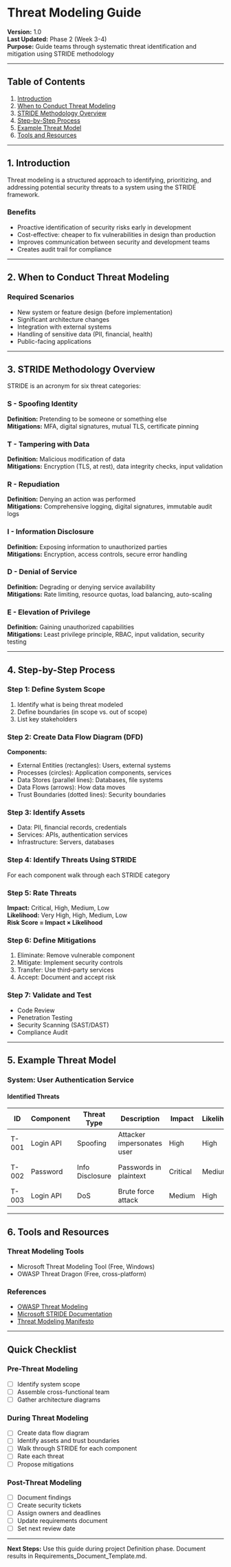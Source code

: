 # Threat Modeling Guide

**Version:** 1.0  
**Last Updated:** Phase 2 (Week 3-4)  
**Purpose:** Guide teams through systematic threat identification and mitigation using STRIDE methodology

---

## Table of Contents
1. [Introduction](#introduction)
2. [When to Conduct Threat Modeling](#when-to-conduct-threat-modeling)
3. [STRIDE Methodology Overview](#stride-methodology-overview)
4. [Step-by-Step Process](#step-by-step-process)
5. [Example Threat Model](#example-threat-model)
6. [Tools and Resources](#tools-and-resources)

---

## 1. Introduction

Threat modeling is a structured approach to identifying, prioritizing, and addressing potential security threats to a system using the STRIDE framework.

### Benefits
- Proactive identification of security risks early in development
- Cost-effective: cheaper to fix vulnerabilities in design than production
- Improves communication between security and development teams
- Creates audit trail for compliance

---

## 2. When to Conduct Threat Modeling

### Required Scenarios
- New system or feature design (before implementation)
- Significant architecture changes
- Integration with external systems
- Handling of sensitive data (PII, financial, health)
- Public-facing applications

---

## 3. STRIDE Methodology Overview

STRIDE is an acronym for six threat categories:

### S - Spoofing Identity
**Definition:** Pretending to be someone or something else  
**Mitigations:** MFA, digital signatures, mutual TLS, certificate pinning

### T - Tampering with Data
**Definition:** Malicious modification of data  
**Mitigations:** Encryption (TLS, at rest), data integrity checks, input validation

### R - Repudiation
**Definition:** Denying an action was performed  
**Mitigations:** Comprehensive logging, digital signatures, immutable audit logs

### I - Information Disclosure
**Definition:** Exposing information to unauthorized parties  
**Mitigations:** Encryption, access controls, secure error handling

### D - Denial of Service
**Definition:** Degrading or denying service availability  
**Mitigations:** Rate limiting, resource quotas, load balancing, auto-scaling

### E - Elevation of Privilege
**Definition:** Gaining unauthorized capabilities  
**Mitigations:** Least privilege principle, RBAC, input validation, security testing

---

## 4. Step-by-Step Process

### Step 1: Define System Scope
1. Identify what is being threat modeled
2. Define boundaries (in scope vs. out of scope)
3. List key stakeholders

### Step 2: Create Data Flow Diagram (DFD)
**Components:**
- External Entities (rectangles): Users, external systems
- Processes (circles): Application components, services
- Data Stores (parallel lines): Databases, file systems
- Data Flows (arrows): How data moves
- Trust Boundaries (dotted lines): Security boundaries

### Step 3: Identify Assets
- Data: PII, financial records, credentials
- Services: APIs, authentication services
- Infrastructure: Servers, databases

### Step 4: Identify Threats Using STRIDE
For each component walk through each STRIDE category

### Step 5: Rate Threats
**Impact:** Critical, High, Medium, Low  
**Likelihood:** Very High, High, Medium, Low  
**Risk Score = Impact × Likelihood**

### Step 6: Define Mitigations
1. Eliminate: Remove vulnerable component
2. Mitigate: Implement security controls
3. Transfer: Use third-party services
4. Accept: Document and accept risk

### Step 7: Validate and Test
- Code Review
- Penetration Testing
- Security Scanning (SAST/DAST)
- Compliance Audit

---

## 5. Example Threat Model

### System: User Authentication Service

#### Identified Threats

| ID | Component | Threat Type | Description | Impact | Likelihood | Risk | Mitigation | Status |
|----|-----------|-------------|-------------|---------|-----------|------|------------|--------|
| T-001 | Login API | Spoofing | Attacker impersonates user | High | High | Critical | Implement MFA | In Progress |
| T-002 | Password | Info Disclosure | Passwords in plaintext | Critical | Medium | Critical | Use bcrypt hashing | Closed |
| T-003 | Login API | DoS | Brute force attack | Medium | High | High | Rate limiting | Closed |

---

## 6. Tools and Resources

### Threat Modeling Tools
- Microsoft Threat Modeling Tool (Free, Windows)
- OWASP Threat Dragon (Free, cross-platform)

### References
- [OWASP Threat Modeling](https://owasp.org/www-community/Threat_Modeling)
- [Microsoft STRIDE Documentation](https://docs.microsoft.com/en-us/azure/security/develop/threat-modeling-tool-threats)
- [Threat Modeling Manifesto](https://www.threatmodelingmanifesto.org/)

---

## Quick Checklist

### Pre-Threat Modeling
- [ ] Identify system scope
- [ ] Assemble cross-functional team
- [ ] Gather architecture diagrams

### During Threat Modeling
- [ ] Create data flow diagram
- [ ] Identify assets and trust boundaries
- [ ] Walk through STRIDE for each component
- [ ] Rate each threat
- [ ] Propose mitigations

### Post-Threat Modeling
- [ ] Document findings
- [ ] Create security tickets
- [ ] Assign owners and deadlines
- [ ] Update requirements document
- [ ] Set next review date

---

**Next Steps:** Use this guide during project Definition phase. Document results in Requirements_Document_Template.md.
